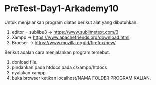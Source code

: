 # PreTest-Day1-Arkademy10

Untuk menjalankan program diatas berikut alat yang dibutuhkan.
1. editor = sublibe3 -> https://www.sublimetext.com/3
2. Xampp -> https://www.apachefriends.org/download.html
3. Broeser -> https://www.mozilla.org/id/firefox/new/

Berikut adalah cara menjalankan program tersebut.
1. donload file.
2. pindahkan pada htdocs pada c/xampp/htdocs
3. nyalakan xampp.
4. buka browser ketikan localhost/NAMA FOLDER PROGRAM KALIAN.
